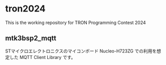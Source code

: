 # tron2024
This is the working repository for TRON Programming Contest 2024

## mtk3bsp2_mqtt

STマイクロエレクトロニクスのマイコンボード Nucleo-H723ZG での利用を想定した MQTT Client Library です。
